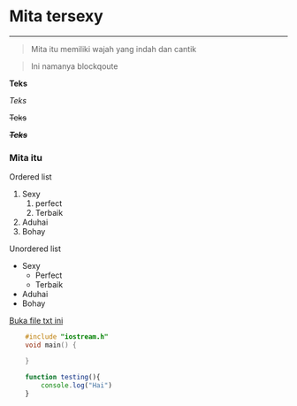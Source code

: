 # Mita tersexy

---

> Mita itu memiliki wajah yang indah dan cantik

> Ini namanya blockqoute

**Teks**

*Teks*

~~Teks~~

~~***Teks***~~


### Mita itu
Ordered list
1. Sexy
    1. perfect
    2. Terbaik
2. Aduhai
3. Bohay

Unordered list
- Sexy
    - Perfect
    - Terbaik
- Aduhai
- Bohay

[Buka file txt ini](55.webp)

```c
    #include "iostream.h"
    void main() {

    }
```

~~~js
    function testing(){
        console.log("Hai")
    }
~~~